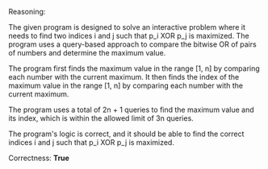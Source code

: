 Reasoning:

The given program is designed to solve an interactive problem where it needs to find two indices i and j such that p_i XOR p_j is maximized. The program uses a query-based approach to compare the bitwise OR of pairs of numbers and determine the maximum value.

The program first finds the maximum value in the range [1, n] by comparing each number with the current maximum. It then finds the index of the maximum value in the range [1, n] by comparing each number with the current maximum.

The program uses a total of 2n + 1 queries to find the maximum value and its index, which is within the allowed limit of 3n queries.

The program's logic is correct, and it should be able to find the correct indices i and j such that p_i XOR p_j is maximized.

Correctness: **True**